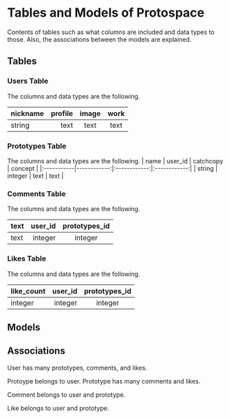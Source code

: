 Tables and Models of Protospace
====

Contents of tables such as what columns are included and data types to those. Also, the associations between the models are explained.


## Tables
### Users Table
The columns and data types are the following.

|  nickname  |   profile   |    image     |    work      |
|:-----------|------------:|:------------:|:------------:|
|   string   |     text    |     text     |     text     |


### Prototypes Table
The columns and data types are the following.
|     name   |   user_id   |  catchcopy   |    concept   |
|:-----------|------------:|:------------:|:------------:|
|   string   |   integer   |     text     |     text     |

### Comments Table
The columns and data types are the following.

|    text    |   user_id   |prototypes_id |
|:-----------|------------:|:------------:|
|   text     |   integer   |   integer    |


### Likes Table
The columns and data types are the following.

| like_count |   user_id   |prototypes_id |
|:-----------|------------:|:------------:|
|   integer  |   integer   |   integer    |

## Models
## Associations
User has many prototypes, comments, and likes.

Protoype belongs to user.
Prototype has many comments and likes.

Comment belongs to user and prototype.

Like belongs to user and prototype.